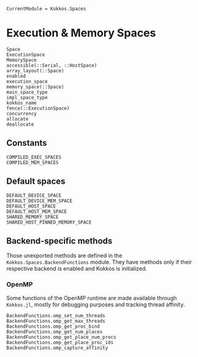 ```@meta
CurrentModule = Kokkos.Spaces
```

# Execution & Memory Spaces

```@docs
Space
ExecutionSpace
MemorySpace
accessible(::Serial, ::HostSpace)
array_layout(::Space)
enabled
execution_space
memory_space(::Space)
main_space_type
impl_space_type
kokkos_name
fence(::ExecutionSpace)
concurrency
allocate
deallocate
```

## Constants

```@docs
COMPILED_EXEC_SPACES
COMPILED_MEM_SPACES
```

## Default spaces

```@docs
DEFAULT_DEVICE_SPACE
DEFAULT_DEVICE_MEM_SPACE
DEFAULT_HOST_SPACE
DEFAULT_HOST_MEM_SPACE
SHARED_MEMORY_SPACE
SHARED_HOST_PINNED_MEMORY_SPACE
```

## Backend-specific methods

Those unexported methods are defined in the `Kokkos.Spaces.BackendFunctions` module.
They have methods only if their respective backend is enabled and Kokkos is initialized.

### OpenMP

Some functions of the OpenMP runtime are made available through `Kokkos.jl`, mostly for debugging
purposes and tracking thread affinity.

```@docs
BackendFunctions.omp_set_num_threads
BackendFunctions.omp_get_max_threads
BackendFunctions.omp_get_proc_bind
BackendFunctions.omp_get_num_places
BackendFunctions.omp_get_place_num_procs
BackendFunctions.omp_get_place_proc_ids
BackendFunctions.omp_capture_affinity
```
